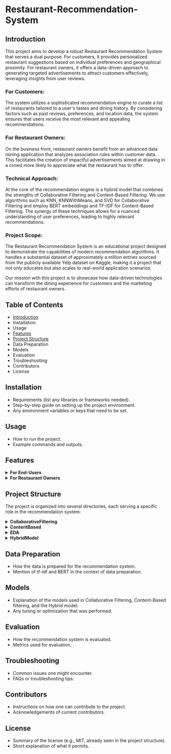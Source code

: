 # Restaurant-Recommendation-System

## Introduction

This project aims to develop a robust Restaurant Recommendation System that serves a dual purpose. For customers, it provides personalized restaurant suggestions based on individual preferences and geographical proximity. For restaurant owners, it offers a data-driven approach to generating targeted advertisements to attract customers effectively, leveraging insights from user reviews.

### For Customers:
The system utilizes a sophisticated recommendation engine to curate a list of restaurants tailored to a user's tastes and dining history. By considering factors such as past reviews, preferences, and location data, the system ensures that users receive the most relevant and appealing recommendations.

### For Restaurant Owners:
On the business front, restaurant owners benefit from an advanced data mining application that analyzes association rules within customer data. This facilitates the creation of impactful advertisements aimed at drawing in a crowd more likely to appreciate what the restaurant has to offer.

### Technical Approach:
At the core of the recommendation engine is a hybrid model that combines the strengths of Collaborative Filtering and Content-Based Filtering. We use algorithms such as KNN, KNNWithMeans, and SVD for Collaborative Filtering and employ BERT embeddings and TF-IDF for Content-Based Filtering. The synergy of these techniques allows for a nuanced understanding of user preferences, leading to highly relevant recommendations.

### Project Scope:
The Restaurant Recommendation System is an educational project designed to demonstrate the capabilities of modern recommendation algorithms. It handles a substantial dataset of approximately a million entries sourced from the publicly available Yelp dataset on Kaggle, making it a project that not only educates but also scales to real-world application scenarios.

Our mission with this project is to showcase how data-driven technologies can transform the dining experience for customers and the marketing efforts of restaurant owners.

## Table of Contents
- [Introduction](#introduction)
- Installation
- Usage
- [Features](#features)
- [Project Structure](#projectstructure)
- Data Preparation
- Models
- Evaluation
- Troubleshooting
- Contributors
- License


## Installation
- Requirements (list any libraries or frameworks needed).
- Step-by-step guide on setting up the project environment.
- Any environment variables or keys that need to be set.

## Usage
- How to run the project.
- Example commands and outputs.

## Features

<details>
<summary><b>For End-Users</b></summary>


- **Personalized Recommendations**: The system utilizes user past behavior to recommend restaurants that match their taste and preferences.
- **Proximity-Based Suggestions**: Recommendations are not only tailored to preferences but also to the proximity of the user, ensuring that suggested restaurants are within a reasonable distance.
- **Diverse Cuisine Options**: By analyzing extensive data sets, the system offers a wide variety of cuisines, catering to different dietary needs and culinary tastes.
- **User Review Insights**: Incorporates insights from user reviews using advanced NLP techniques, providing a more nuanced recommendation that takes into account the sentiment and context of user reviews.


</details>

<details>
<summary><b>For Restaurant Owners</b></summary>
  
- **Advertisement Generation Tool**: Employs Association Rules Data Mining to help restaurant owners create targeted advertisements that resonate with likely customers.
- **Customer Preference Analytics**: Provides analytics on customer preferences and dining habits, enabling restaurant owners to tailor their services or menus accordingly.
- **Competitive Analysis**: Offers insights into competitors and market trends, allowing restaurant owners to position their advertisements more strategically.


</details>

## Project Structure

The project is organized into several directories, each serving a specific role in the recommendation system:

<details>
<summary><b>CollaborativeFiltering</b></summary>

- This directory contains the code and algorithms related to the Collaborative Filtering recommendation technique. It includes implementations of KNN, KNNWithMeans, and SVD algorithms.

</details>

<details>
<summary><b>ContentBased</b></summary>
  
- Here, the Content-Based Filtering logic is implemented. It utilizes NLP techniques and machine learning models like BERT and TF-IDF to analyze and match user preferences with restaurant features.
  
</details>


<details>
<summary><b>EDA</b></summary>

- Contains Jupyter notebooks and scripts used for Exploratory Data Analysis. This is where the data is explored and visualized to understand patterns and insights.

</details>

<details>
<summary><b>HybridModel</b></summary>
  
- This directory integrates the Collaborative and Content-Based Filtering approaches to form a Hybrid Model, leveraging the strengths of both techniques for improved recommendation performance.

</details>

## Data Preparation
- How the data is prepared for the recommendation system.
- Mention of tf-idf and BERT in the context of data preparation.

## Models
- Explanation of the models used in Collaborative Filtering, Content-Based filtering, and the Hybrid model.
- Any tuning or optimization that was performed.

## Evaluation
- How the recommendation system is evaluated.
- Metrics used for evaluation.

## Troubleshooting
- Common issues one might encounter.
- FAQs or troubleshooting tips.

## Contributors
- Instructions on how one can contribute to the project.
- Acknowledgements of current contributors.

## License
- Summary of the license (e.g., MIT, already seen in the project structure).
- Short explanation of what it permits.

